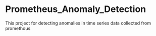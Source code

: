 # Prometheus_Anomaly_Detection
This project for detecting anomalies in time series data collected from promethous
